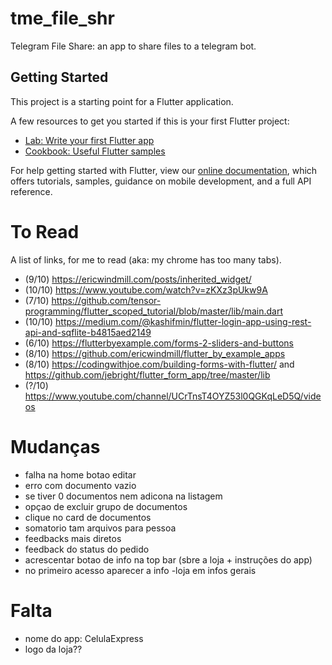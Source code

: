 # tme_file_shr

Telegram File Share: an app to share files to a telegram bot.

## Getting Started

This project is a starting point for a Flutter application.

A few resources to get you started if this is your first Flutter project:

- [Lab: Write your first Flutter app](https://flutter.io/docs/get-started/codelab)
- [Cookbook: Useful Flutter samples](https://flutter.io/docs/cookbook)

For help getting started with Flutter, view our 
[online documentation](https://flutter.io/docs), which offers tutorials, 
samples, guidance on mobile development, and a full API reference.

# To Read

A list of links, for me to read (aka: my chrome has too many tabs).

- (9/10) https://ericwindmill.com/posts/inherited_widget/
- (10/10) https://www.youtube.com/watch?v=zKXz3pUkw9A
- (7/10) https://github.com/tensor-programming/flutter_scoped_tutorial/blob/master/lib/main.dart
- (10/10) https://medium.com/@kashifmin/flutter-login-app-using-rest-api-and-sqflite-b4815aed2149
- (6/10) https://flutterbyexample.com/forms-2-sliders-and-buttons
- (8/10) https://github.com/ericwindmill/flutter_by_example_apps
- (8/10) https://codingwithjoe.com/building-forms-with-flutter/ and https://github.com/jebright/flutter_form_app/tree/master/lib
- (?/10) https://www.youtube.com/channel/UCrTnsT4OYZ53l0QGKqLeD5Q/videos


# Mudanças
- falha na home botao editar
- erro com documento vazio
- se tiver 0 documentos nem adicona na listagem
- opçao de excluir grupo de documentos
- clique no card de documentos
- somatorio tam arquivos para pessoa
- feedbacks mais diretos
- feedback do status do pedido
- acrescentar botao de info na top bar (sbre a loja + instruções do app)
- no primeiro acesso aparecer a info
-loja em infos gerais


# Falta
- nome do app: CelulaExpress
- logo da loja??